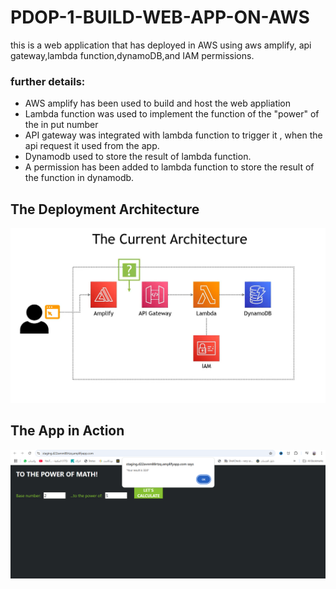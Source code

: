 # PDOP-1-BUILD-WEB-APP-ON-AWS
this is a web application that has deployed in AWS using aws amplify, api gateway,lambda function,dynamoDB,and IAM permissions.

### further details:
- AWS amplify has been used to build and host the web appliation
- Lambda function was used to implement the function of the "power" of the in put number
- API gateway was integrated with lambda function to trigger it , when the api request it used from the app.
- Dynamodb used to store the result of lambda function.
- A permission has been added to lambda function to store the result of the function in dynamodb.

## The Deployment Architecture
  ![Deployment Architecture](ArchitectureDeployment.png)
## The App in Action
  ![the app in action](AppInAction.png)


